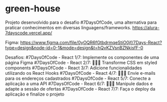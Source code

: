 # green-house
Projeto desenvolvido para  o desafio #7DaysOfCode, uma alternativa para praticar conhecimentos em diversas linguagens/frameworks.  https://alura-7dayscode.vercel.app/

Figma: https://www.figma.com/file/0yOQR6fGtbdrmqeStiO0jf/7Days-React?type=design&node-id=0-1&mode=design&t=hQvKZVsnBZNkisfF-0

Desafios: 
#7DaysOfCode - React 1/7: Implemente os componentes de uma página Figma
#7DaysOfCode - React 2/7: 👩🏽‍💻 Transforme CSS em styled components
#7DaysOfCode - React 3/7: Adicione funcionalidades utilizando os React Hooks
#7DaysOfCode - React 4/7: 👩🏽‍💻 Envie e-mails para os endereços cadastrados
#7DaysOfCode - React 5/7: Conecte a aplicação a uma API
#7DaysOfCode - React 6/7: 👩🏽‍💻 Manipule dados e adapte a sessão de ofertas
#7DaysOfCode - React 7/7: Faça o deploy da aplicação e finalize o projeto

